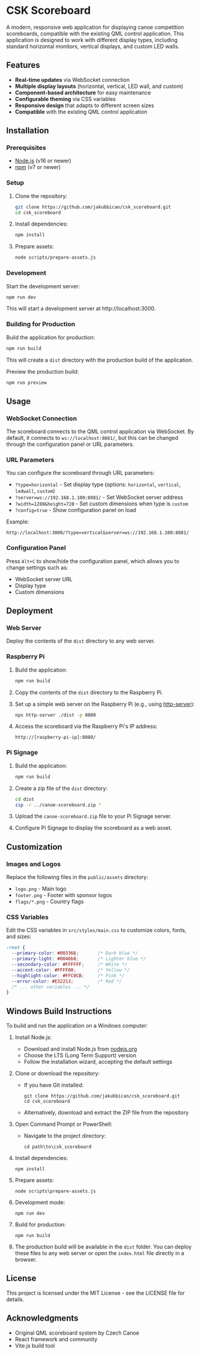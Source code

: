 # CSK Scoreboard

A modern, responsive web application for displaying canoe competition scoreboards, compatible with the existing QML control application. This application is designed to work with different display types, including standard horizontal monitors, vertical displays, and custom LED walls.

## Features

- **Real-time updates** via WebSocket connection
- **Multiple display layouts** (horizontal, vertical, LED wall, and custom)
- **Component-based architecture** for easy maintenance
- **Configurable theming** via CSS variables
- **Responsive design** that adapts to different screen sizes
- **Compatible** with the existing QML control application

## Installation

### Prerequisites

- [Node.js](https://nodejs.org/) (v16 or newer)
- [npm](https://www.npmjs.com/) (v7 or newer)

### Setup

1. Clone the repository:
   ```bash
   git clone https://github.com/jakubbican/csk_scoreboard.git
   cd csk_scoreboard
   ```

2. Install dependencies:
   ```bash
   npm install
   ```

3. Prepare assets:
   ```bash
   node scripts/prepare-assets.js
   ```

### Development

Start the development server:
```bash
npm run dev
```

This will start a development server at http://localhost:3000.

### Building for Production

Build the application for production:
```bash
npm run build
```

This will create a `dist` directory with the production build of the application.

Preview the production build:
```bash
npm run preview
```

## Usage

### WebSocket Connection

The scoreboard connects to the QML control application via WebSocket. By default, it connects to `ws://localhost:8081/`, but this can be changed through the configuration panel or URL parameters.

### URL Parameters

You can configure the scoreboard through URL parameters:

- `?type=horizontal` - Set display type (options: `horizontal`, `vertical`, `ledwall`, `custom`)
- `?server=ws://192.168.1.100:8081/` - Set WebSocket server address
- `?width=1280&height=720` - Set custom dimensions when type is `custom`
- `?config=true` - Show configuration panel on load

Example:
```
http://localhost:3000/?type=vertical&server=ws://192.168.1.100:8081/
```

### Configuration Panel

Press `Alt+C` to show/hide the configuration panel, which allows you to change settings such as:

- WebSocket server URL
- Display type
- Custom dimensions

## Deployment

### Web Server

Deploy the contents of the `dist` directory to any web server.

### Raspberry Pi

1. Build the application:
   ```bash
   npm run build
   ```

2. Copy the contents of the `dist` directory to the Raspberry Pi.

3. Set up a simple web server on the Raspberry Pi (e.g., using [http-server](https://www.npmjs.com/package/http-server)):
   ```bash
   npx http-server ./dist -p 8080
   ```

4. Access the scoreboard via the Raspberry Pi's IP address:
   ```
   http://[raspberry-pi-ip]:8080/
   ```

### Pi Signage

1. Build the application:
   ```bash
   npm run build
   ```

2. Create a zip file of the `dist` directory:
   ```bash
   cd dist
   zip -r ../canoe-scoreboard.zip *
   ```

3. Upload the `canoe-scoreboard.zip` file to your Pi Signage server.

4. Configure Pi Signage to display the scoreboard as a web asset.

## Customization

### Images and Logos

Replace the following files in the `public/assets` directory:

- `logo.png` - Main logo
- `footer.png` - Footer with sponsor logos
- `flags/*.png` - Country flags

### CSS Variables

Edit the CSS variables in `src/styles/main.css` to customize colors, fonts, and sizes:

```css
:root {
  --primary-color: #003366;       /* Dark blue */
  --primary-light: #0046b8;       /* Lighter blue */
  --secondary-color: #FFFFFF;     /* White */
  --accent-color: #FFFF00;        /* Yellow */
  --highlight-color: #FFC0CB;     /* Pink */
  --error-color: #E32213;         /* Red */
  /* ... other variables ... */
}
```

## Windows Build Instructions

To build and run the application on a Windows computer:

1. Install Node.js:
   - Download and install Node.js from [nodejs.org](https://nodejs.org/)
   - Choose the LTS (Long Term Support) version
   - Follow the installation wizard, accepting the default settings

2. Clone or download the repository:
   - If you have Git installed:
     ```
     git clone https://github.com/jakubbican/csk_scoreboard.git
     cd csk_scoreboard
     ```
   - Alternatively, download and extract the ZIP file from the repository

3. Open Command Prompt or PowerShell:
   - Navigate to the project directory:
     ```
     cd path\to\csk_scoreboard
     ```

4. Install dependencies:
   ```
   npm install
   ```

5. Prepare assets:
   ```
   node scripts\prepare-assets.js
   ```

6. Development mode:
   ```
   npm run dev
   ```

7. Build for production:
   ```
   npm run build
   ```

8. The production build will be available in the `dist` folder. You can deploy these files to any web server or open the `index.html` file directly in a browser.

## License

This project is licensed under the MIT License - see the LICENSE file for details.

## Acknowledgments

- Original QML scoreboard system by Czech Canoe
- React framework and community
- Vite.js build tool